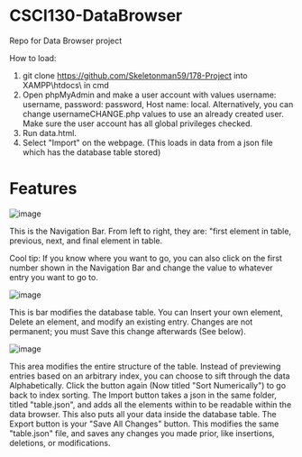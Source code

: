 # CSCI130-DataBrowser
Repo for Data Browser project

How to load: 
1. git clone https://github.com/Skeletonman59/178-Project into XAMPP\htdocs\ in cmd
2. Open phpMyAdmin and make a user account with values username: username, password: password, Host name: local. Alternatively, you can change usernameCHANGE.php values to use an already created user. Make sure the user account has all global privileges checked. 
3. Run data.html.
4. Select "Import" on the webpage. (This loads in data from a json file which has the database table stored)

# Features
![image](https://github.com/user-attachments/assets/f926d1fb-8a02-4ba3-bcae-a5255c4409fa)

This is the Navigation Bar. From left to right, they are: "first element in table, previous, next, and final element in table.

Cool tip: If you know where you want to go, you can also click on the first number shown in the Navigation Bar and change the
value to whatever entry you want to go to.

![image](https://github.com/user-attachments/assets/ce769a27-6ca5-4ed6-8dfb-5f81ab5efa2b)

This is bar modifies the database table. You can Insert your own element, Delete an element, and modify an existing entry. Changes are not permanent; you must Save this change afterwards (See below). 

![image](https://github.com/user-attachments/assets/c667c716-2f14-4d30-ab58-415119a141b7)

This area modifies the entire structure of the table. Instead of previewing entries based on an arbitrary index, you can choose to sift through the data Alphabetically. Click the button again (Now titled "Sort Numerically") to go back to index sorting.
The Import button takes a json in the same folder, titled "table.json", and adds all the elements within to be readable within the data browser. This also puts all your data inside the database table.
The Export button is your "Save All Changes" button. This modifies the same "table.json" file, and saves any changes you made prior, like insertions, deletions, or modifications. 


